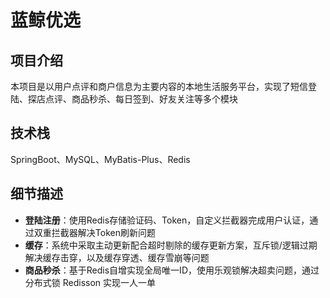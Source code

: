 # 蓝鲸优选

## 项目介绍
本项目是以用户点评和商户信息为主要内容的本地生活服务平台，实现了短信登陆、探店点评、商品秒杀、每日签到、好友关注等多个模块

## 技术栈
SpringBoot、MySQL、MyBatis-Plus、Redis

## 细节描述

- **登陆注册**：使用Redis存储验证码、Token，自定义拦截器完成用户认证，通过双重拦截器解决Token刷新问题
- **缓存**：系统中采取主动更新配合超时剔除的缓存更新方案，互斥锁/逻辑过期解决缓存击穿，以及缓存穿透、缓存雪崩等问题
- **商品秒杀**：基于Redis自增实现全局唯一ID，使用乐观锁解决超卖问题，通过分布式锁 Redisson 实现一人一单
